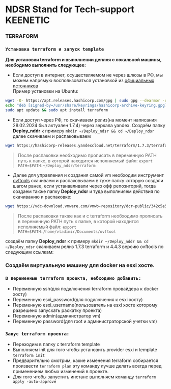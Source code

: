 # NDSR **Stand for Tech-support KEENETIC**


### **TERRAFORM**

### ```Установка terraform и запуск template ```
 **Для установки terraform и выполнении деплоя с локальной машины, неободимо выполнить следующее:**

- Если доcтуп в интернет, осуществляемом не через шлюзы в РФ, мы можем напрямую воспользоваться установкой из [официальных источников](https://developer.hashicorp.com/terraform/install)  
Пример установки на Ubuntu: 
```sh
wget -O- https://apt.releases.hashicorp.com/gpg | sudo gpg --dearmor -o /usr/share/keyrings/hashicorp-archive-keyring.gpg
echo "deb [signed-by=/usr/share/keyrings/hashicorp-archive-keyring.gpg] https://apt.releases.hashicorp.com $(lsb_release -cs) main" | sudo tee /etc/apt/sources.list.d/hashicorp.list
sudo apt update && sudo apt install terraform
```
- Если доступ через РФ, то скачиваем релиз(на момент написания 28.02.2024 был актуален 1.7.4) через зеркала yandex.
Cоздаём папку **Deploy_nddr** к примеру ```mkdir ~/Deploy_ndsr && cd ~/Deploy_ndsr``` далее скачиваем и распаковываем
```sh
wget https://hashicorp-releases.yandexcloud.net/terraform/1.7.3/terraform_1.7.3_linux_amd64.zip && unzip ./terraform_1.7.3_linux_amd64.zip && rm ./terraform_1.7.3_linux_amd64.zip
```
>После распаковки необходимо прописать в переменную PATH путь к папке, в которой находится исполняемый файл: ```export PATH=$PATH:~/Deploy_ndsr/terraform```

- Далее для управления и создания самой vm необходим инструмент [ovftools](https://developer.vmware.com/web/tool/4.4.0/ovf/) 
скачиваем и распаковываем в туже папку которую создали шагом ранее, если устанавливали через офф репозиторий, тогда создаем также папку **Deploy_ndsr**  и туда выполнияем действия по скачиванию и распаковке:
```sh
wget https://vdc-download.vmware.com/vmwb-repository/dcr-public/342c5e55-1053-45c3-afe7-6d60a975a3f5/60ff09ea-612f-47e5-ad26-7ae42562674d/VMware-ovftool-4.4.3-18663434-lin.i386.zip && unzip VMware-ovftool-4.4.3-18663434-lin.i386.zip && rm ./VMware-ovftool-4.4.3-18663434-lin.i386.zip
```
>После распаковки также как и с terraform необходимо прописать в переменную PATH путь к папке, в которой находится исполняемый файл: ```export PATH=$PATH:/home/vladimir/Documents/ovftool```

создаём папку **Deploy_ndsr**  к примеру ```mkdir ~/Deploy_nddr && cd ~/Deploy_ndsr``` скачиваем релиз 1.7.3 terraform и 4.4.3 версию ovftools по следующим ссылкам:



### Создаём виртуальную машину для docker на esxi хосте.

### **```В переменные terraform проекта, небходимо добавить: ```**
- Переменную ssh(для подключения terraform провайдера к docker хосту) 
- Переменную esxi_password(для подключения к esxi хосту)
- Переменную esxi_username(пользователь на esxi хосте которому разрешено запускать раскатку проекта)
- Переменную admin(администратор vm)
- Переменную password(для root и администраторской учетки vm)

### ```Запус terraform проекта:```
- Переходим в папку c terraform template
- Выполняем init для того чтобы установить provider esxi и template ```terraform init```
- Предварительно смотрим, какие изменения terraform собирается произвести ```terraform plan``` эту команду лучше делать всегда перед применением любых изменений в проекте.
- Для того чтобы запустить инстанс выполняем команду ```terraform apply -auto-approve```
